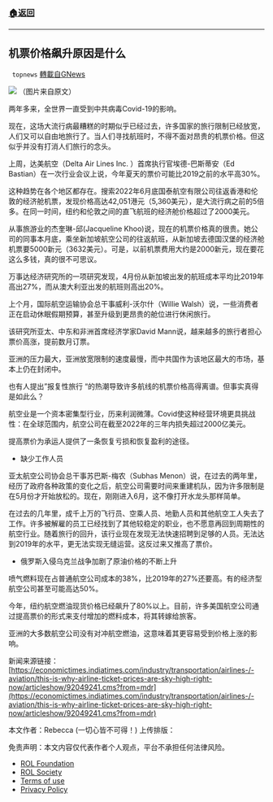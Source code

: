 ###  [:house:返回](README.md)
---


## 机票价格飙升原因是什么
` topnews` [轉載自GNews](https://gnews.org/zh-hans/2685692/)

![](https://assets.gnews.org/wp-content/uploads/2022/06/image_1654677595.png) 
（图片来自原文）
 
两年多来，全世界一直受到中共病毒Covid-19的影响。
 
现在，这场大流行病最糟糕的时期似乎已经过去，许多国家的旅行限制已经放宽，人们又可以自由地旅行了。当人们寻找航班时，不得不面对昂贵的机票价格。但这似乎并没有打消人们旅行的念头。
 
上周，达美航空（Delta Air Lines Inc. ）首席执行官埃德-巴斯蒂安（Ed Bastian）在一次行业会议上说，今年夏天的票价可能比2019之前的水平高30%。
 
这种趋势在各个地区都存在。搜索2022年6月底国泰航空有限公司往返香港和伦敦的经济舱机票，发现价格高达42,051港元（5,360美元），是大流行病之前的5倍多。在同一时间，纽约和伦敦之间的直飞航班的经济舱价格超过了2000美元。
 
从事旅游业的杰奎琳-邱(Jacqueline Khoo)说，现在的机票价格真的很贵。她公司的同事本月底，乘坐新加坡航空公司的往返航班，从新加坡去德国汉堡的经济舱机票要5000新元（3632美元）。可是，以前机票费用大约是2000新元，现在要花这么多钱，真的很不可思议。
 
万事达经济研究所的一项研究发现，4月份从新加坡出发的航班成本平均比2019年高出27%，而从澳大利亚出发的航班则高出20%。
 
上个月，国际航空运输协会总干事威利-沃尔什（Willie Walsh）说，一些消费者正在启动休眠假期预算，甚至升级到更昂贵的舱位进行休闲旅行。
 
该研究所亚太、中东和非洲首席经济学家David Mann说，越来越多的旅行者担心票价高涨，提前数月订票。
 
亚洲的压力最大，亚洲放宽限制的速度最慢，而中共国作为该地区最大的市场，基本上仍在封闭中。
 
也有人提出”报复性旅行 “的热潮导致许多航线的机票价格高得离谱。但事实真得是如此么？
 
航空业是一个资本密集型行业，历来利润微薄。Covid使这种经营环境更具挑战性：在全球范围内，航空公司在截至2022年的三年内损失超过2000亿美元。
 
提高票价为承运人提供了一条恢复亏损和恢复盈利的途径。
 
- 缺少工作人员

亚太航空公司协会总干事苏巴斯-梅农（Subhas Menon）说，在过去的两年里，经历了政府各种政策的变化之后，航空公司需要时间来重建机队，因为许多限制是在5月份才开始放松的。现在，刚刚进入6月，这不像打开水龙头那样简单。
 
在过去的几年里，成千上万的飞行员、空乘人员、地勤人员和其他航空工人失去了工作。许多被解雇的员工已经找到了其他较稳定的职业，也不愿意再回到周期性的航空行业。随着旅行的回升，该行业现在发现无法快速招聘到足够的人员。无法达到2019年的水平，更无法实现无缝运营。这反过来又推高了票价。

- 俄罗斯入侵乌克兰战争加剧了原油价格的不断上升

喷气燃料现在占普通航空公司成本的38%，比2019年的27%还要高。有的经济型航空公司甚至可能高达50%。
 
今年，纽约航空燃油现货价格已经飙升了80%以上。目前，许多美国航空公司通过提高票价的形式来支付增加的燃料成本，将其转嫁给旅客。
 
亚洲的大多数航空公司没有对冲航空燃油，这意味着其更容易受到价格上涨的影响。
 
新闻来源链接：[https://economictimes.indiatimes.com/industry/transportation/airlines-/-aviation/this-is-why-airline-ticket-prices-are-sky-high-right-now/articleshow/92049241.cms?from=mdr](https://economictimes.indiatimes.com/industry/transportation/airlines-/-aviation/this-is-why-airline-ticket-prices-are-sky-high-right-now/articleshow/92049241.cms?from=mdr)
 
本文作者：Rebecca (一切心皆不可得！)
上传排版：

免责声明：本文内容仅代表作者个人观点，平台不承担任何法律风险。
  
- [ROL Foundation](https://rolfoundation.org/)
- [ROL Society](https://rolsociety.org/)
- [Terms of use](https://gnews.org/terms-of-use-3/)
- [Privacy Policy](https://gnews.org/privacy-policy/)
